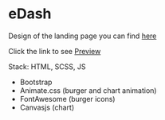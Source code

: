 # eDash

Design of the landing page you can find [here](https://www.figma.com/file/2aGujLSJ4fgTzMUx8aRm7u/eDashLight-Copy?node-id=0%3A1)

Click the link to see [Preview](https://milla-romankova.github.io/eDash/)


Stack: HTML, SCSS, JS
+ Bootstrap
+ Animate.css (burger and chart animation)
+ FontAwesome (burger icons)
+ Canvasjs (chart)

